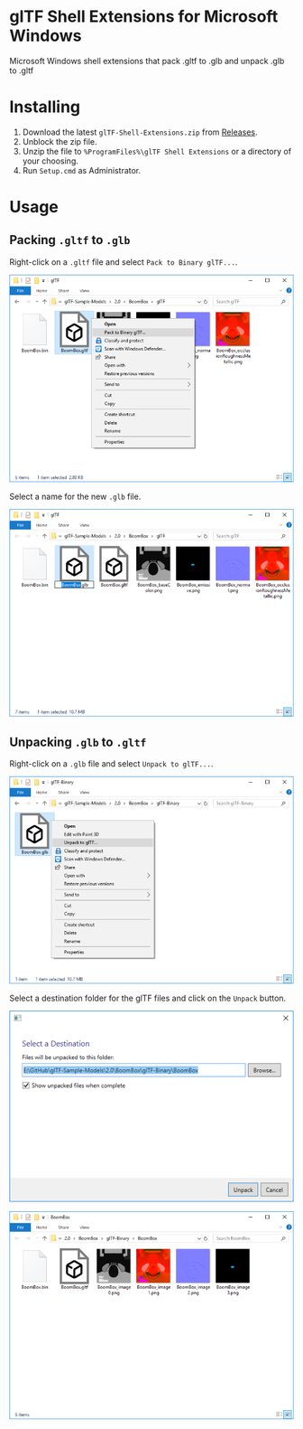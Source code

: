 # glTF Shell Extensions for Microsoft Windows
Microsoft Windows shell extensions that pack .gltf to .glb and unpack .glb to .gltf

# Installing
1. Download the latest `glTF-Shell-Extensions.zip` from [Releases](https://github.com/bghgary/glTF-Shell-Extensions/releases).
2. Unblock the zip file.
3. Unzip the file to `%ProgramFiles%\glTF Shell Extensions` or a directory of your choosing.
4. Run `Setup.cmd` as Administrator.

# Usage
## Packing `.gltf` to `.glb`

Right-click on a `.gltf` file and select `Pack to Binary glTF...`.

![](/figures/pack1.png)

Select a name for the new `.glb` file.

![](/figures/pack2.png)

## Unpacking `.glb` to `.gltf`

Right-click on a `.glb` file and select `Unpack to glTF...`.

![](/figures/unpack1.png)

Select a destination folder for the glTF files and click on the `Unpack` button.

![](/figures/unpack2.png)

![](/figures/unpack3.png)
